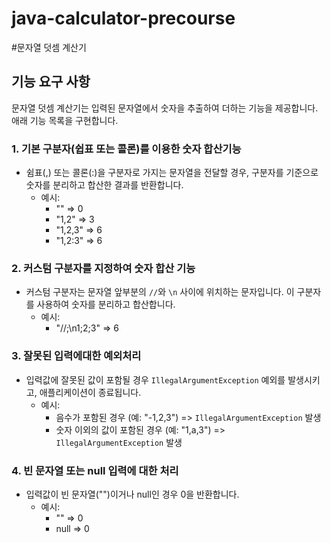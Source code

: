 # java-calculator-precourse

#문자열 덧셈 계산기

## 기능 요구 사항

문자열 덧셈 계산기는 입력된 문자열에서 숫자을 추출하여 더하는 기능을 제공합니다.
애래 기능 목록을 구현합니다.

### 1. 기본 구분자(쉽표 또는 콜론)를 이용한 숫자 합산기능
- 쉼표(,) 또는 콜론(:)을 구분자로 가지는 문자열을 전달할 경우, 구분자를 기준으로 숫자를 분리하고 합산한 결과를 반환합니다.
  - 예시: 
    - "" => 0
    - "1,2" => 3
    - "1,2,3" => 6
    - "1,2:3" => 6

### 2. 커스텀 구분자를 지정하여 숫자 합산 기능
- 커스텀 구분자는 문자열 앞부분의 `//`와 `\n` 사이에 위치하는 문자입니다. 이 구분자를 사용하여 숫자를 분리하고 합산합니다.
  - 예시: 
    - "//;\n1;2;3" => 6

### 3. 잘못된 입력에대한 예외처리

- 입력값에 잘못된 값이 포함될 경우 `IllegalArgumentException` 예외를 발생시키고, 애플리케이션이 종료됩니다.
  - 예시: 
    - 음수가 포함된 경우 (예: "-1,2,3") => `IllegalArgumentException` 발생
    - 숫자 이외의 값이 포함된 경우 (예: "1,a,3") => `IllegalArgumentException` 발생

### 4. 빈 문자열 또는 null 입력에 대한 처리
- 입력값이 빈 문자열("")이거나 null인 경우 0을 반환합니다.
  - 예시: 
    - "" => 0
    - null => 0
